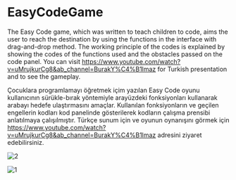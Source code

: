 # EasyCodeGame

The Easy Code game, which was written to teach children to code, aims the user to reach the destination by using the functions in the interface with drag-and-drop method. The working principle of the codes is explained by showing the codes of the functions used and the obstacles passed on the code panel. You can visit https://www.youtube.com/watch?v=uMrujkurCg8&ab_channel=BurakY%C4%B1lmaz for Turkish presentation and to see the gameplay.

Çocuklara programlamayı öğretmek içim yazılan Easy Code oyunu kullanıcının sürükle-bırak yöntemiyle arayüzdeki fonksiyonları kullanarak arabayı hedefe ulaştırmasını amaçlar. Kullanılan fonksiyonların ve geçilen engellerin kodları kod panelinde gösterilerek kodların çalışma prensibi anlatılmaya çalışılmıştır. Türkçe sunum için ve oyunun oynanışını görmek için https://www.youtube.com/watch?v=uMrujkurCg8&ab_channel=BurakY%C4%B1lmaz adresini ziyaret edebilirsiniz.

![2](https://user-images.githubusercontent.com/45144910/93014511-53fc7e80-f5ba-11ea-8a25-9290dae71f89.png)



![1](https://user-images.githubusercontent.com/45144910/93014507-4d6e0700-f5ba-11ea-9249-b4cdc2a8a156.png)
